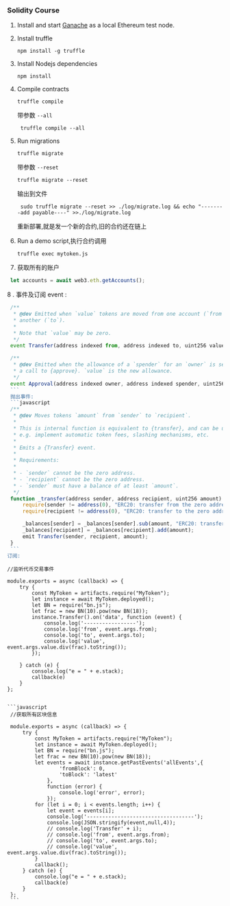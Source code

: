 ### Solidity Course

1. Install and start [Ganache](https://www.trufflesuite.com/ganache) as a local Ethereum test node.
2. Install truffle

    ``` Shell
    npm install -g truffle
    ```
   
3. Install Nodejs dependencies

    ``` Shell
    npm install
    ```
   
4. Compile contracts

    ```
    truffle compile
    ```
   带参数 `--all`
   ```
    truffle compile --all
   ```
5. Run migrations

    ```
    truffle migrate
    ```
   带参数 `--reset`
   ```
   truffle migrate --reset
   ```
   输出到文件
   ```
    sudo truffle migrate --reset >> ./log/migrate.log && echo "--------add payable----" >>./log/migrate.log 
   ```
   重新部署,就是发一个新的合约,旧的合约还在链上
6. Run a demo script,执行合约调用

    ```
    truffle exec mytoken.js
    ```
   
  7. 获取所有的账户
   ```javascript
    let accounts = await web3.eth.getAccounts();
   ```
   8 . 事件及订阅
   event :
   
   ```javascript
    /**
     * @dev Emitted when `value` tokens are moved from one account (`from`) to
     * another (`to`).
     *
     * Note that `value` may be zero.
     */
    event Transfer(address indexed from, address indexed to, uint256 value);

    /**
     * @dev Emitted when the allowance of a `spender` for an `owner` is set by
     * a call to {approve}. `value` is the new allowance.
     */
    event Approval(address indexed owner, address indexed spender, uint256 value);
    ```
    抛出事件:
    ```javascript
    /**
     * @dev Moves tokens `amount` from `sender` to `recipient`.
     *
     * This is internal function is equivalent to {transfer}, and can be used to
     * e.g. implement automatic token fees, slashing mechanisms, etc.
     *
     * Emits a {Transfer} event.
     *
     * Requirements:
     *
     * - `sender` cannot be the zero address.
     * - `recipient` cannot be the zero address.
     * - `sender` must have a balance of at least `amount`.
     */
    function _transfer(address sender, address recipient, uint256 amount) internal {
        require(sender != address(0), "ERC20: transfer from the zero address");
        require(recipient != address(0), "ERC20: transfer to the zero address");

        _balances[sender] = _balances[sender].sub(amount, "ERC20: transfer amount exceeds balance");
        _balances[recipient] = _balances[recipient].add(amount);
        emit Transfer(sender, recipient, amount);
    }
    ``` 
   订阅:
   ``` 
    //监听代币交易事件
    
    module.exports = async (callback) => {
        try {
            const MyToken = artifacts.require("MyToken");
            let instance = await MyToken.deployed();
            let BN = require("bn.js");
            let frac = new BN(10).pow(new BN(18));
            instance.Transfer().on('data', function (event) {
                console.log('-----------------');
                console.log('from', event.args.from);
                console.log('to', event.args.to);
                console.log('value', event.args.value.div(frac).toString());
            });
    
        } catch (e) {
            console.log("e = " + e.stack);
            callback(e)
        }
    };
   ```
   
   ```javascript
    //获取所有区块信息
    
    module.exports = async (callback) => {
        try {
            const MyToken = artifacts.require("MyToken");
            let instance = await MyToken.deployed();
            let BN = require("bn.js");
            let frac = new BN(10).pow(new BN(18));
            let events = await instance.getPastEvents('allEvents',{
                    'fromBlock': 0,
                    'toBlock': 'latest'
                },
                function (error) {
                    console.log('error', error);
                });
            for (let i = 0; i < events.length; i++) {
                let event = events[i];
                console.log('-----------------------------------');
                console.log(JSON.stringify(event,null,4));
                // console.log('Transfer' + i);
                // console.log('from', event.args.from);
                // console.log('to', event.args.to);
                // console.log('value', event.args.value.div(frac).toString());
            }
            callback();
        } catch (e) {
            console.log("e = " + e.stack);
            callback(e)
        }
    };
    ```